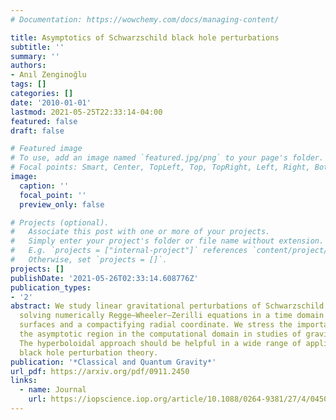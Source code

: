 ```yaml
---
# Documentation: https://wowchemy.com/docs/managing-content/

title: Asymptotics of Schwarzschild black hole perturbations
subtitle: ''
summary: ''
authors:
- Anıl Zenginoğlu
tags: []
categories: []
date: '2010-01-01'
lastmod: 2021-05-25T22:33:14-04:00
featured: false
draft: false

# Featured image
# To use, add an image named `featured.jpg/png` to your page's folder.
# Focal points: Smart, Center, TopLeft, Top, TopRight, Left, Right, BottomLeft, Bottom, BottomRight.
image:
  caption: ''
  focal_point: ''
  preview_only: false

# Projects (optional).
#   Associate this post with one or more of your projects.
#   Simply enter your project's folder or file name without extension.
#   E.g. `projects = ["internal-project"]` references `content/project/deep-learning/index.md`.
#   Otherwise, set `projects = []`.
projects: []
publishDate: '2021-05-26T02:33:14.608776Z'
publication_types:
- '2'
abstract: We study linear gravitational perturbations of Schwarzschild spacetime by
  solving numerically Regge–Wheeler–Zerilli equations in a time domain using hyperboloidal
  surfaces and a compactifying radial coordinate. We stress the importance of including
  the asymptotic region in the computational domain in studies of gravitational radiation.
  The hyperboloidal approach should be helpful in a wide range of applications employing
  black hole perturbation theory.
publication: '*Classical and Quantum Gravity*'
url_pdf: https://arxiv.org/pdf/0911.2450
links:
  - name: Journal
    url: https://iopscience.iop.org/article/10.1088/0264-9381/27/4/045015/meta
---
```

